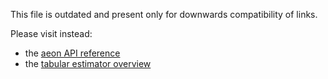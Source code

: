 This file is outdated and present only for downwards compatibility of links.

Please visit instead:
* the [aeon API reference](https://www.aeon-toolkit.org/en/stable/api_reference.html)
* the [tabular estimator overview](https://www.aeon-toolkit.org/en/stable/estimator_overview.html)

